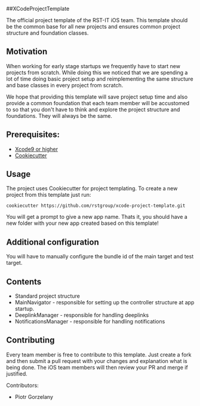##XCodeProjectTemplate

The official project template of the RST-IT iOS team. This template should be the common base for all new projects and ensures common project structure and foundation classes.

## Motivation

When working for early stage startups we frequently have to start new projects from scratch. While doing this we noticed that we are spending a lot of time doing basic project setup and reimplementing the same structure and base classes in every project from scratch.

We hope that providing this template will save project setup time and also provide a common foundation that each team member will be accustomed to so that you don't have to think and explore the project structure and foundations. They will always be the same.

## Prerequisites:
- [Xcode9 or higher](https://developer.apple.com/xcode/)
- [Cookiecutter](https://cookiecutter.readthedocs.io/en/latest/installation.html)

## Usage

The project uses Cookiecutter for project templating. To create a new project from this template just run:

```
cookiecutter https://github.com/rstgroup/xcode-project-template.git
```

You will get a prompt to give a new app name. Thats it, you should have a new folder with your new app created based on this template!

## Additional configuration

You will have to manually configure the bundle id of the main target and test target.

## Contents

- Standard project structure
- MainNavigator - responsible for setting up the controller structure at app startup.
- DeeplinkManager - responsible for handling deeplinks
- NotificationsManager - responsible for handling notifications

## Contributing

Every team member is free to contribute to this template. Just create a fork and then submit a pull request with your changes and explanation what is being done. The iOS team members will then review your PR and merge if justified.

Contributors:

- Piotr Gorzelany
